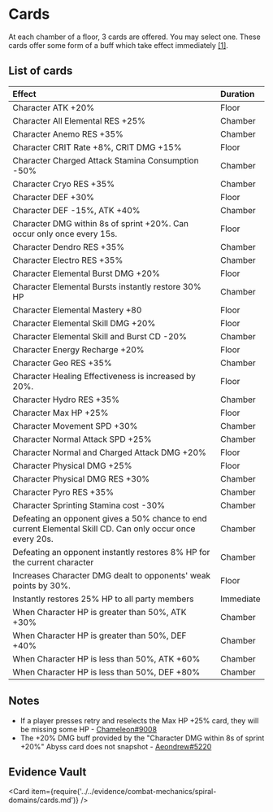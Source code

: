 # Cards

At each chamber of a floor, 3 cards are offered. You may select one. These cards offer some form of a buff which take effect immediately [\[1\]](../../evidence/combat-mechanics/spiral-domains/cards.md#cards-activate-immediately-after-selection).

## List of cards

| Effect                                                                                                     | Duration  |
| :--------------------------------------------------------------------------------------------------------- | :-------- |
| Character ATK +20%                                                                                         | Floor     |
| Character All Elemental RES +25%                                                                           | Chamber   |
| Character Anemo RES +35%                                                                                   | Chamber   |
| Character CRIT Rate +8%, CRIT DMG +15%                                                                     | Floor     |
| Character Charged Attack Stamina Consumption -50%                                                          | Chamber   |
| Character Cryo RES +35%                                                                                    | Chamber   |
| Character DEF +30%                                                                                         | Floor     |
| Character DEF -15%, ATK +40%                                                                               | Chamber   |
| Character DMG within 8s of sprint +20%. Can occur only once every 15s.                                     | Floor     |
| Character Dendro RES +35%                                                                                  | Chamber   |
| Character Electro RES +35%                                                                                 | Chamber   |
| Character Elemental Burst DMG +20%                                                                         | Floor     |
| Character Elemental Bursts instantly restore 30% HP                                                        | Chamber   |
| Character Elemental Mastery +80                                                                            | Floor     |
| Character Elemental Skill DMG +20%                                                                         | Floor     |
| Character Elemental Skill and Burst CD -20%                                                                | Chamber   |
| Character Energy Recharge +20%                                                                             | Floor     |
| Character Geo RES +35%                                                                                     | Chamber   |
| Character Healing Effectiveness is increased by 20%.                                                       | Floor     |
| Character Hydro RES +35%                                                                                   | Chamber   |
| Character Max HP +25%                                                                                      | Floor     |
| Character Movement SPD +30%                                                                                | Chamber   |
| Character Normal Attack SPD +25%                                                                           | Chamber   |
| Character Normal and Charged Attack DMG +20%                                                               | Floor     |
| Character Physical DMG +25%                                                                                | Floor     |
| Character Physical DMG RES +30%                                                                            | Chamber   |
| Character Pyro RES +35%                                                                                    | Chamber   |
| Character Sprinting Stamina cost -30%                                                                      | Chamber   |
| Defeating an opponent gives a 50% chance to end current Elemental Skill CD. Can only occur once every 20s. | Chamber   |
| Defeating an opponent instantly restores 8% HP for the current character                                   | Chamber   |
| Increases Character DMG dealt to opponents' weak points by 30%.                                            | Floor     |
| Instantly restores 25% HP to all party members                                                             | Immediate |
| When Character HP is greater than 50%, ATK +30%                                                            | Chamber   |
| When Character HP is greater than 50%, DEF +40%                                                            | Chamber   |
| When Character HP is less than 50%, ATK +60%                                                               | Chamber   |
| When Character HP is less than 50%, DEF +80%                                                               | Chamber   |

## Notes

* If a player presses retry and reselects the Max HP +25% card, they will be missing some HP - [Chameleon\#9008](../../evidence/combat-mechanics/spiral-domains/cards.md#hp-loss-on-retry)
* The +20% DMG buff provided by the "Character DMG within 8s of sprint +20%" Abyss card does not snapshot - [Aeondrew#5220](../../evidence/combat-mechanics/spiral-domains/cards.md#character-dmg-within-8s-of-sprint-20-abyss-card-buff-does-not-snapshot)

## Evidence Vault

<Card item={require('../../evidence/combat-mechanics/spiral-domains/cards.md')} />
